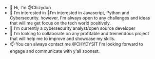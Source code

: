 - 👋 Hi, I’m @Chizydon
- 👀 I’m interested in I’m interested in Javascript, Python and Cybersecurity. however, I'm always open to any challenges and ideas that will me get focus on the tech world positively.
- 🌱 I’m currently a cybersecurity analyst/open source developer
- 💞️ I’m looking to collaborate on any profitable and tremendous project that will help me to improve and showcase my skills.
- 📫 You can always contact me @CHYDYSIT I'm looking forward to engage and communicate with y'all soonest.
